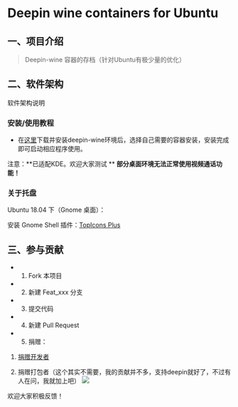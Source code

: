 # Deepin wine containers for Ubuntu

## 一、项目介绍

> Deepin-wine 容器的存档（针对Ubuntu有极少量的优化）

## 二、软件架构

软件架构说明

### 安装/使用教程

* 在[这里](https://github.com/wszqkzqk/deepin-wine-ubuntu)下载并安装deepin-wine环境后，选择自己需要的容器安装，安装完成即可启动相应程序使用。

注意：**已适配KDE。欢迎大家测试 **
     **部分桌面环境无法正常使用视频通话功能！**

### 关于托盘

Ubuntu 18.04 下（Gnome 桌面）：

安装 Gnome Shell 插件：[TopIcons Plus](https://extensions.gnome.org/extension/1031/topicons/)

## 三、参与贡献

* 1. Fork 本项目
* 2. 新建 Feat_xxx 分支
* 3. 提交代码
* 4. 新建 Pull Request
* 5. 捐赠：
1. [捐赠开发者](https://bbs.deepin.org/forum.php?mod=viewthread&tid=40784&extra=page%3D1)

2. 捐赠打包者（这个其实不需要，我的贡献并不多，支持deepin就好了，不过有人在问，我就加上吧）
![](https://raw.githubusercontent.com/wszqkzqk/deepin-wine-containers-for-ubuntu/master/donate.png)


欢迎大家积极反馈！
